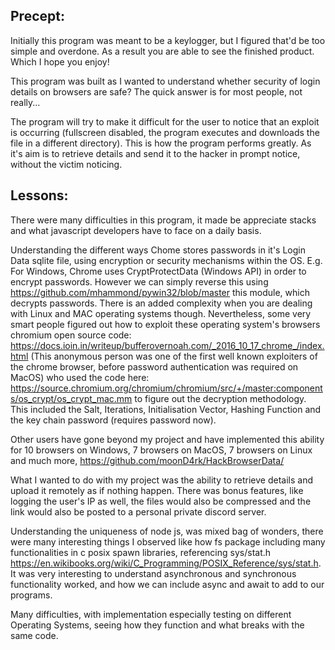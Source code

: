 ## Precept:

Initially this program was meant to be a keylogger, but I figured that'd be too simple and overdone. As a result you are able to see the finished product. Which I hope you enjoy!

This program was built as I wanted to understand whether security of login details on browsers are safe? The quick answer is for most people, not really...

The program will try to make it difficult for the user to notice that an exploit is occurring (fullscreen disabled, the program executes and downloads the file in a different directory). This is how the program performs greatly. As it's aim is to retrieve details and send it to the hacker in prompt notice, without the victim noticing.

## Lessons:

There were many difficulties in this program, it made be appreciate stacks and what javascript developers have to face on a daily basis. 

Understanding the different ways Chome stores passwords in it's Login Data sqlite file, using encryption or security mechanisms within the OS. E.g. For Windows, Chrome uses CryptProtectData (Windows API) in order to encrypt passwords. However we can simply reverse this using https://github.com/mhammond/pywin32/blob/master this module, which decrypts passwords. There is an added complexity when you are dealing with Linux and MAC operating systems though. Nevertheless, some very smart people figured out how to exploit these operating system's browsers chromium open source code: https://docs.ioin.in/writeup/bufferovernoah.com/_2016_10_17_chrome_/index.html (This anonymous person was one of the first well known exploiters of the chrome browser, before password authentication was required on MacOS) who used the code here: https://source.chromium.org/chromium/chromium/src/+/master:components/os_crypt/os_crypt_mac.mm to figure out the decryption methodology. This included the Salt, Iterations, Initialisation Vector, Hashing Function and the key chain password (requires password now).

Other users have gone beyond my project and have implemented this ability for 10 browsers on Windows, 7 browsers on MacOS, 7 browsers on Linux and much more, https://github.com/moonD4rk/HackBrowserData/

What I wanted to do with my project was the ability to retrieve details and upload it remotely as if nothing happen. There was bonus features, like logging the user's IP as well, the files would also be compressed and the link would also be posted to a personal private discord server.

Understanding the uniqueness of node js, was mixed bag of wonders, there were many interesting things I observed like how fs package including many functionalities in c posix spawn libraries, referencing sys/stat.h https://en.wikibooks.org/wiki/C_Programming/POSIX_Reference/sys/stat.h. It was very interesting to understand asynchronous and synchronous functionality worked, and how we can include async and await to add to our programs.   

Many difficulties, with implementation especially testing on different Operating Systems, seeing how they function and what breaks with the same code. 

